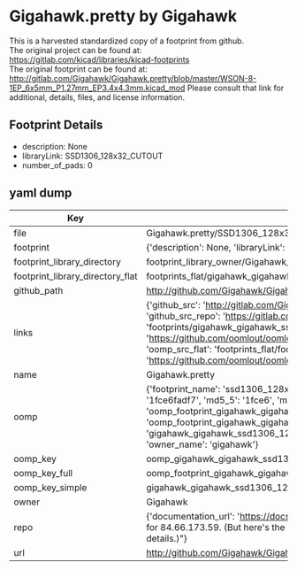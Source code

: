 # Gigahawk.pretty by Gigahawk  
This is a harvested standardized copy of a footprint from github.  
The original project can be found at:  
https://gitlab.com/kicad/libraries/kicad-footprints  
The original footprint can be found at:
http://gitlab.com/Gigahawk/Gigahawk.pretty/blob/master/WSON-8-1EP_6x5mm_P1.27mm_EP3.4x4.3mm.kicad_mod
Please consult that link for additional, details, files, and license information.  
## Footprint Details
* description: None  
* libraryLink: SSD1306_128x32_CUTOUT  
* number_of_pads: 0  
## yaml dump  
| Key | Value |  
| --- | --- |  
| file | Gigahawk.pretty/SSD1306_128x32_CUTOUT.kicad_mod |  
| footprint | {'description': None, 'libraryLink': 'SSD1306_128x32_CUTOUT', 'number_of_pads': 0} |  
| footprint_library_directory | footprint_library_owner/Gigahawk_Gigahawk.pretty |  
| footprint_library_directory_flat | footprints_flat/gigahawk_gigahawk_ssd1306_128x32_cutout/working |  
| github_path | http://github.com/Gigahawk/Gigahawk.pretty/blob/master/SSD1306_128x32_CUTOUT.kicad_mod |  
| links | {'github_src': 'http://gitlab.com/Gigahawk/Gigahawk.pretty/blob/master/WSON-8-1EP_6x5mm_P1.27mm_EP3.4x4.3mm.kicad_mod', 'github_src_repo': 'https://gitlab.com/kicad/libraries/kicad-footprints', 'oomp_bot': 'footprints/gigahawk_gigahawk_ssd1306_128x32_cutout/working', 'oomp_bot_github': 'https://github.com/oomlout/oomlout_oomp_footprint_bot/tree/main/footprints/gigahawk_gigahawk_ssd1306_128x32_cutout/working', 'oomp_src_flat': 'footprints_flat/footprints_flat/gigahawk_gigahawk_ssd1306_128x32_cutout/working', 'oomp_src_flat_github': 'https://github.com/oomlout/oomlout_oomp_footprint_src/tree/main/footprints_flat/gigahawk_gigahawk_ssd1306_128x32_cutout/working'} |  
| name | Gigahawk.pretty |  
| oomp | {'footprint_name': 'ssd1306_128x32_cutout', 'library_name': 'gigahawk', 'md5': '1fce6fadf7eeb2e138fe40a130c60b40', 'md5_10': '1fce6fadf7', 'md5_5': '1fce6', 'md5_6': '1fce6f', 'oomp_key': 'oomp_gigahawk_gigahawk_ssd1306_128x32_cutout', 'oomp_key_extra': 'oomp_footprint_gigahawk_gigahawk_ssd1306_128x32_cutout', 'oomp_key_full': 'oomp_footprint_gigahawk_gigahawk_ssd1306_128x32_cutout_1fce6f', 'oomp_key_simple': 'gigahawk_gigahawk_ssd1306_128x32_cutout', 'original_filename': 'Gigahawk.pretty/SSD1306_128x32_CUTOUT.kicad_mod', 'owner_name': 'gigahawk'} |  
| oomp_key | oomp_gigahawk_gigahawk_ssd1306_128x32_cutout |  
| oomp_key_full | oomp_footprint_gigahawk_gigahawk_ssd1306_128x32_cutout |  
| oomp_key_simple | gigahawk_gigahawk_ssd1306_128x32_cutout |  
| owner | Gigahawk |  
| repo | {'documentation_url': 'https://docs.github.com/rest/overview/resources-in-the-rest-api#rate-limiting', 'message': "API rate limit exceeded for 84.66.173.59. (But here's the good news: Authenticated requests get a higher rate limit. Check out the documentation for more details.)"} |  
| url | http://github.com/Gigahawk/Gigahawk.pretty |  

